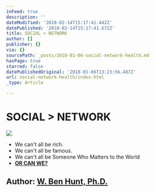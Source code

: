 ```yaml
---
inFeed: true
description: ''
dateModified: '2018-02-14T15:17:41.442Z'
datePublished: '2018-02-14T15:17:41.672Z'
title: SOCIAL > NETWORK
author: []
publisher: {}
via: {}
sourcePath: _posts/2018-01-06-social-network-health.md
hasPage: true
starred: false
datePublishedOriginal: '2018-01-06T13:23:56.487Z'
url: social-network-health/index.html
_type: Article

---
```

# **SOCIAL \> NETWORK**
![](https://the-grid-user-content.s3-us-west-2.amazonaws.com/4a8e9630-1ede-47ca-be04-147dfc7baf04.jpg)

* We can't all be rich.
* We can't all be famous.
* We can't all be Someone Who Matters to the World
* **[OR CAN WE?][0]**

## **Author: [W. Ben Hunt, Ph.D.][1]**

[0]: http://epsilontheory.com/the-two-churchills/
[1]: http://epsilontheory.com/search-posts/?author=bhunt